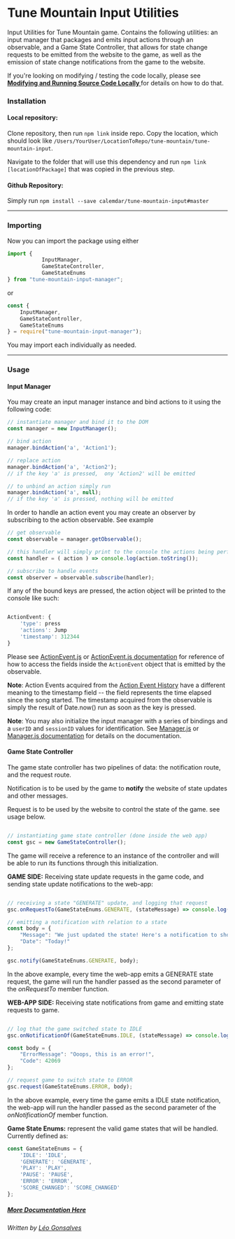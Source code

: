# Tune Mountain Input Utilities
Input Utilities for Tune Mountain game. Contains the following utilities: an input manager that packages and emits
 input actions
 through an
 observable, and a Game State Controller, that allows for state change requests to be emitted from the website to the
  game, as well as the emission of state change notifications from the game to the website.

If you're looking on modifying / testing the code locally, please see **[Modifying and Running Source Code Locally
](./docs/ModifyingSourceCode.MD)** for details on how to do that.

### Installation
#### Local repository:
Clone repository, then run `npm link` inside repo.
Copy the location, which should look like `/Users/YourUser/LocationToRepo/tune-mountain/tune-mountain-input`.

Navigate to the folder that will use this dependency and run `npm link [locationOfPackage]` that was copied in the
 previous step.
 
#### Github Repository:
Simply run `npm install --save calemdar/tune-mountain-input#master`

---

### Importing

Now you can import the package using either

```javascript
import {
           InputManager,
           GameStateController,
           GameStateEnums
} from "tune-mountain-input-manager";
```

or

```javascript
const {
    InputManager,
    GameStateController,
    GameStateEnums
} = require("tune-mountain-input-manager");
```

You may import each individually as needed.

---

### Usage
#### Input Manager
You may create an input manager instance and bind actions to it using the following code:

```javascript
// instantiate manager and bind it to the DOM
const manager = new InputManager();

// bind action
manager.bindAction('a', 'Action1');

// replace action
manager.bindAction('a', 'Action2');
// if the key 'a' is pressed,  ony 'Action2' will be emitted

// to unbind an action simply run
manager.bindAction('a', null);
// if the key 'a' is pressed, nothing will be emitted

```

In order to handle an action event you may create an observer by subscribing to the action observable. See example
```javascript
// get observable
const observable = manager.getObservable();

// this handler will simply print to the console the actions being performed
const handler = ( action ) => console.log(action.toString());

// subscribe to handle events
const observer = observable.subscribe(handler);
```

If any of the bound keys are pressed, the action object will be printed to the console like such:
```javascript

ActionEvent: {
    'type': press
    'actions': Jump
    'timestamp': 312344
}

```

Please see [ActionEvent.js](./src/utils/ActionEvent.js) or [ActionEvent.js documentation](./docs/src/ActionEvent.MD) for reference of
 how to
 access the fields inside the
 `ActionEvent` object that is emitted by the observable.
 
**Note**: Action Events acquired from the [Action Event History](./docs/src/ActionHistory.MD) have a different meaning to the timestamp field -- the field represents the time elapsed since the song started. The timestamp acquired from the observable is simply the result of Date.now() run as soon as the key is pressed.
 
**Note**: You may also initialize the input manager with a series of bindings and 
a `userID` and `sessionID` values for identification. See [Manager.js](./src/Manager.js) or [Manager.js documentation](./docs/src/InputManager.MD) for details on the
 documentation.
 
#### Game State Controller
The game state controller has two pipelines of data: the notification route, and the request route.

Notification is to be used by the game to **notify** the website of state updates and other messages.

Request is to be used by the website to control the state of the game. see usage below.

```javascript

// instantiating game state controller (done inside the web app)
const gsc = new GameStateController();

```

The game will receive a reference to an instance of the controller and will be able to run its functions through this
 initialization.
 
**GAME SIDE:** Receiving state update requests in the game code, and sending state update notifications to the web-app:
```javascript

// receiving a state "GENERATE" update, and logging that request
gsc.onRequestTo(GameStateEnums.GENERATE, (stateMessage) => console.log(stateMessage));

// emitting a notification with relation to a state
const body = {
    "Message": "We just updated the state! Here's a notification to show it!",
    "Date": "Today!"
};

gsc.notify(GameStateEnums.GENERATE, body);

```

In the above example, every time the web-app emits a GENERATE state request, the game will run the handler passed as
 the second parameter of the _onRequestTo_ member function.

**WEB-APP SIDE:** Receiving state notifications from game and emitting state requests to game.
```javascript

// log that the game switched state to IDLE
gsc.onNotificationOf(GameStateEnums.IDLE, (stateMessage) => console.log(stateMessage));

const body = {
    "ErrorMessage": "Ooops, this is an error!",
    "Code": 42069
};

// request game to switch state to ERROR
gsc.request(GameStateEnums.ERROR, body);

```
In the above example, every time the game emits a IDLE state notification, the web-app will run the handler passed as
 the second parameter of the _onNotificationOf_ member function.

**Game State Enums:** represent the valid game states that will be handled. Currently defined as:
```javascript
const GameStateEnums = {
    'IDLE': 'IDLE',
    'GENERATE': 'GENERATE',
    'PLAY': 'PLAY',
    'PAUSE': 'PAUSE',
    'ERROR': 'ERROR',
    'SCORE_CHANGED': 'SCORE_CHANGED'
};
```

##### [More Documentation Here](./docs/src/)
 
_Written by [Léo Gonsalves](https://github.com/lcgonsalves)_
